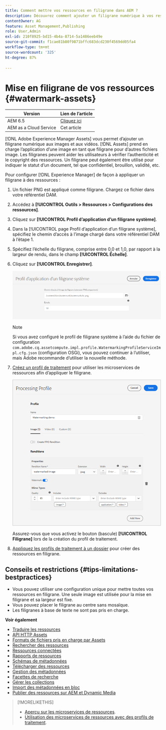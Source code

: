 ```yaml
---
title: Comment mettre vos ressources en filigrane dans AEM ?
description: Découvrez comment ajouter un filigrane numérique à vos ressources dans AEM. Les filigranes peuvent aider les utilisateurs à vérifier l’authenticité et le copyright des ressources.
contentOwner: AG
feature: Asset Management,Publishing
role: User,Admin
exl-id: 210f8925-bd15-4b4a-8714-5a1486eeb49e
source-git-commit: f1cae81b80f9871bffc683dcd230f4569dd05fa4
workflow-type: tm+mt
source-wordcount: '325'
ht-degree: 87%

---
```


# Mise en filigrane de vos ressources {#watermark-assets}

| Version | Lien de l’article |
| -------- | ---------------------------- |
| AEM 6.5 | [Cliquez ici](https://experienceleague.adobe.com/docs/experience-manager-65/assets/administer/watermarking.html?lang=fr) |
| AEM as a Cloud Service | Cet article |

[!DNL Adobe Experience Manager Assets] vous permet d’ajouter un filigrane numérique aux images et aux vidéos. [!DNL Assets] prend en charge l’application d’une image en tant que filigrane pour d’autres fichiers image. Les filigranes peuvent aider les utilisateurs à vérifier l’authenticité et le copyright des ressources. Un filigrane peut également être utilisé pour indiquer le statut d’un document, tel que confidentiel, brouillon, validité, etc.

Pour configurer [!DNL Experience Manager] de façon à appliquer un filigrane à des ressources :

1. Un fichier PNG est appliqué comme filigrane. Chargez ce fichier dans votre référentiel DAM.

1. Accédez à **[!UICONTROL Outils > Ressources > Configurations des ressources]**.

1. Cliquez sur **[!UICONTROL Profil d’application d’un filigrane système]**.

1. Dans la [!UICONTROL page Profil d’application d’un filigrane système], spécifiez le chemin d’accès à l’image chargé dans votre référentiel DAM à l’étape 1.

1. Spécifiez l’échelle du filigrane, comprise entre 0,0 et 1,0, par rapport à la largeur de rendu, dans le champ **[!UICONTROL Échelle]**.

1. Cliquez sur **[!UICONTROL Enregistrer]**.

   ![Détecteur de doublons de ressources](assets/system-watermarking-profile.png)

   >[!NOTE]
   >
   >Si vous avez configuré le profil de filigrane système à l’aide du fichier de configuration `com.adobe.cq.assetcompute.impl.profile.WatermarkingProfileServiceImpl.cfg.json` (configuration OSGi), vous pouvez continuer à l’utiliser, mais Adobe recommande d’utiliser la nouvelle méthode.


1. [Créez un profil de traitement](/help/assets/asset-microservices-configure-and-use.md#create-custom-profile) pour utiliser les microservices de ressources afin d’appliquer le filigrane.

   ![Profil de traitement des ressources pour créer un filigrane](assets/watermark-processing-profile.png)

   Assurez-vous que vous activez le bouton (bascule) **[!UICONTROL Filigrane]** lors de la création du profil de traitement.

1. [Appliquez les profils de traitement à un dossier](/help/assets/asset-microservices-configure-and-use.md#use-profiles) pour créer des ressources en filigrane.

## Conseils et restrictions {#tips-limitations-bestpractices}

* Vous pouvez utiliser une configuration unique pour mettre toutes vos ressources en filigrane. Une seule image est utilisée pour la mise en filigrane et sa largeur est fixe.
* Vous pouvez placer le filigrane au centre sans mosaïque.
* Les filigranes à base de texte ne sont pas pris en charge.

**Voir également**

* [Traduire les ressources](translate-assets.md)
* [API HTTP Assets](mac-api-assets.md)
* [Formats de fichiers pris en charge par Assets](file-format-support.md)
* [Rechercher des ressources](search-assets.md)
* [Ressources connectées](use-assets-across-connected-assets-instances.md)
* [Rapports de ressources](asset-reports.md)
* [Schémas de métadonnées](metadata-schemas.md)
* [Télécharger des ressources](download-assets-from-aem.md)
* [Gestion des métadonnées](manage-metadata.md)
* [Facettes de recherche](search-facets.md)
* [Gérer les collections](manage-collections.md)
* [Import des métadonnées en bloc](metadata-import-export.md)
* [Publier des ressources sur AEM et Dynamic Media](/help/assets/publish-assets-to-aem-and-dm.md)

>[!MORELIKETHIS]
>
>* [Aperçu sur les microservices de ressources](/help/assets/asset-microservices-overview.md).
>* [Utilisation des microservices de ressources avec des profils de traitement](/help/assets/asset-microservices-configure-and-use.md).
